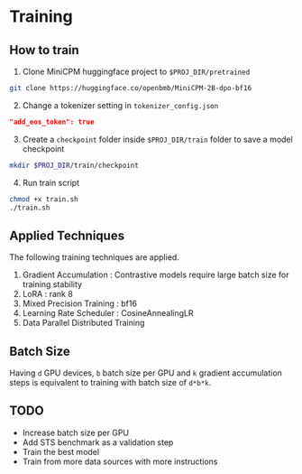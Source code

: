 # Training

## How to train

1. Clone MiniCPM huggingface project to `$PROJ_DIR/pretrained`

```bash
git clone https://huggingface.co/openbmb/MiniCPM-2B-dpo-bf16
```
2. Change a tokenizer setting in `tokenizer_config.json`

```json
"add_eos_token": true
```

3. Create a `checkpoint` folder inside `$PROJ_DIR/train` folder to save a model checkpoint

```bash
mkdir $PROJ_DIR/train/checkpoint
```

4. Run train script

```bash
chmod +x train.sh
./train.sh
```

## Applied Techniques

The following training techniques are applied.

1. Gradient Accumulation : Contrastive models require large batch size for training stability
2. LoRA : rank 8
3. Mixed Precision Training : bf16
4. Learning Rate Scheduler : CosineAnnealingLR
5. Data Parallel Distributed Training

## Batch Size

Having `d` GPU devices, `b` batch size per GPU and `k` gradient accumulation steps is equivalent to training with batch size of `d*b*k`.

## TODO

- Increase batch size per GPU
- Add STS benchmark as a validation step
- Train the best model
- Train from more data sources with more instructions